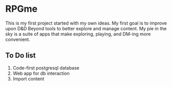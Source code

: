 # RPGme

This is my first project started with my own ideas. My first goal is to improve upon D&D Beyond tools to better explore and manage content. My pie in the sky is a suite of apps that make exploring, playing, and DM-ing more convenient.


## To Do list
1) Code-first postgresql database
2) Web app for db interaction
3) Import content
